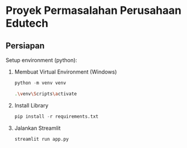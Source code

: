 # Proyek Permasalahan Perusahaan Edutech

## Persiapan

Setup environment (python):

1. Membuat Virtual Environment (Windows)

    ``` python
    python -m venv venv
    ```
    ``` bash
    .\venv\Scripts\activate
    ```

2. Install Library

    ``` python
    pip install -r requirements.txt
    ```

3. Jalankan Streamlit

    ``` bash
    streamlit run app.py
    ```
